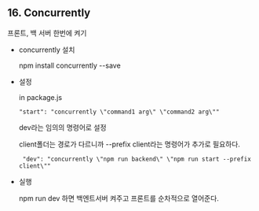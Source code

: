 ## 16. Concurrently

프론트, 백 서버 한번에 켜기

- concurrently 설치

  npm install concurrently --save

- 설정

  in package.js

  ```
  "start": "concurrently \"command1 arg\" \"command2 arg\""
  ```

  

  dev라는 임의의 명령어로 설정

  client폴더는 경로가 다르니까  --prefix client라는 명령어가 추가로 필요하다.

  ```
   "dev": "concurrently \"npm run backend\" \"npm run start --prefix client\""
  ```

  

- 실행

  npm run dev 하면 백엔트서버 켜주고 프론트를 순차적으로 열어준다.

